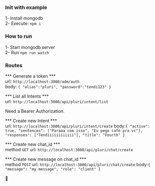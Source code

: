 
### Init with example

1- Install mongodb</br>
2- Execute: `npm i`</br>

### How to run

1- Start mongodb server </br>
2- Run `npm run watch`


### Routes

*** Generate a token ***
</br>
url: `http://localhost:3000/adm/auth`</br>
body: `{
	"alias":"pluri",
	"password":"tendi123"
}`

*** List all Intents ***
</br>
url: `http://localhost:3000/api/pluri/intent/list`

Need a Bearer Authorization.

*** Create new Intent ***
</br>
url: `http://localhost:3000/api/pluri/intent/create`
body:`{
    "active": true,
    "sentences": ["Paraaa com isso", "Eu pego café pra vc"],
    "responses": ["Tendiiiiiiiiiiii"],
    "title": "Fourth"
  }`



*** Create new chat_id ***
</br>
method `GET`
url: `http://localhost:3000/api/pluri/chat/create`


*** Create new message on chat_id ***
</br>
method `POST`
url: `http://localhost:3000/api/pluri/chat/create`
body:`{
	"message": "my message",
	"role": "client"
}`



:tada:
